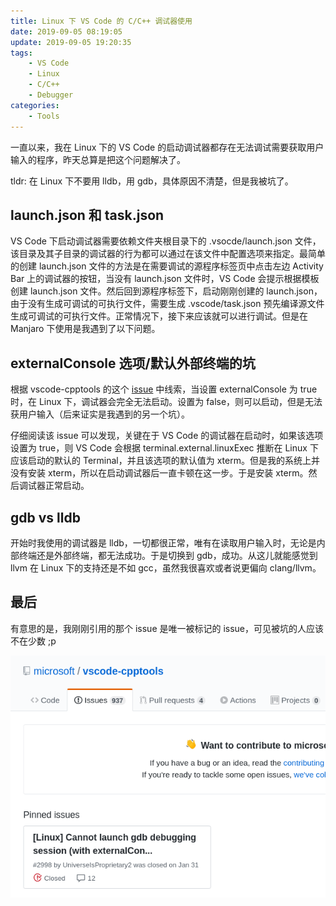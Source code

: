 ```yaml
---
title: Linux 下 VS Code 的 C/C++ 调试器使用
date: 2019-09-05 08:19:05
update: 2019-09-05 19:20:35
tags:
    - VS Code
    - Linux
    - C/C++
    - Debugger
categories:
    - Tools
---
```


一直以来，我在 Linux 下的 VS Code 的启动调试器都存在无法调试需要获取用户输入的程序，昨天总算是把这个问题解决了。

tldr: 在 Linux 下不要用 lldb，用 gdb，具体原因不清楚，但是我被坑了。

<!-- more -->

## launch.json 和 task.json

VS Code 下启动调试器需要依赖文件夹根目录下的 .vsocde/launch.json 文件，该目录及其子目录的调试器的行为都可以通过在该文件中配置选项来指定。最简单的创建 launch.json 文件的方法是在需要调试的源程序标签页中点击左边 Activity Bar 上的调试器的按钮，当没有 launch.json 文件时，VS Code 会提示根据模板创建 launch.json 文件。然后回到源程序标签下，启动刚刚创建的 launch.json，由于没有生成可调试的可执行文件，需要生成 .vscode/task.json 预先编译源文件生成可调试的可执行文件。正常情况下，接下来应该就可以进行调试。但是在 Manjaro 下使用是我遇到了以下问题。

## externalConsole 选项/默认外部终端的坑

根据 vscode-cpptools 的这个 [issue](https://github.com/microsoft/vscode-cpptools/issues/2998) 中线索，当设置 externalConsole 为 true 时，在 Linux 下，调试器会完全无法启动。设置为 false，则可以启动，但是无法获用户输入（后来证实是我遇到的另一个坑）。

仔细阅读该 issue 可以发现，关键在于 VS Code 的调试器在启动时，如果该选项设置为 true，则 VS Code 会根据 terminal.external.linuxExec 推断在 Linux 下应该启动的默认的 Terminal，并且该选项的默认值为 xterm。但是我的系统上并没有安装 xterm，所以在启动调试器后一直卡顿在这一步。于是安装 xterm。然后调试器正常启动。

## gdb vs lldb

开始时我使用的调试器是 lldb，一切都很正常，唯有在读取用户输入时，无论是内部终端还是外部终端，都无法成功。于是切换到 gdb，成功。从这儿就能感觉到 llvm 在 Linux 下的支持还是不如 gcc，虽然我很喜欢或者说更偏向 clang/llvm。

## 最后

有意思的是，我刚刚引用的那个 issue 是唯一被标记的 issue，可见被坑的人应该不在少数 ;p

![唯一标记的 issue](vscode-linux-debugger-launch/vscode-cpptools-pinned-issue.png)

